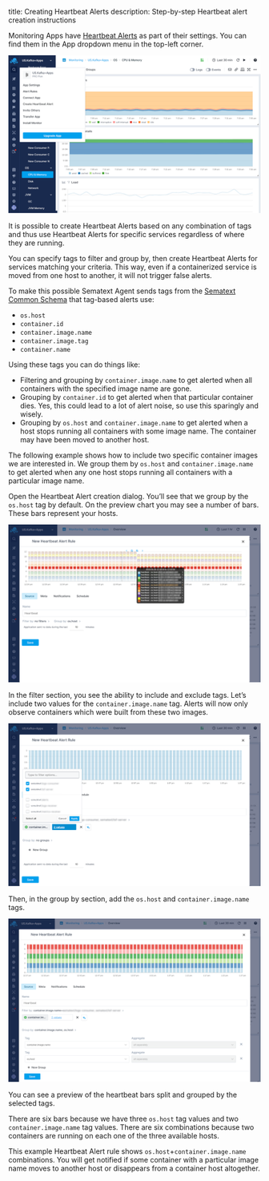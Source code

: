 title: Creating Heartbeat Alerts
description: Step-by-step Heartbeat alert creation instructions 

Monitoring Apps have [Heartbeat Alerts](https://sematext.com/docs/alerts/#alert-types) as part of their settings. You can find them in the App dropdown menu in the top-left corner.

![image alt text](../images/alerts/heartbeat_image_01.png)

It is possible to create Heartbeat Alerts based on any combination of tags and thus use Heartbeat Alerts for specific services regardless of where they are running.

You can specify tags to filter and group by, then create Heartbeat Alerts for services matching your criteria. This way, even if a containerized service is moved from one host to another, it will not trigger false alerts.

To make this possible Sematext Agent sends tags from the [Sematext Common Schema](https://sematext.com/docs/tags/common-schema/) that tag-based alerts use: 

- `os.host`
- `container.id`
- `container.image.name`
- `container.image.tag`
- `container.name`

Using these tags you can do things like:

- Filtering and grouping by `container.image.name` to get alerted when all containers with the specified image name are gone.  
- Grouping by `container.id` to get alerted when that particular container dies. Yes, this could lead to a lot of alert noise, so use this sparingly and wisely.
- Grouping by `os.host` and `container.image.name` to get alerted when a host stops running all containers with some image name. The container may have been moved to another host.

The following example shows how to include two specific container images we are interested in.  We group them by `os.host` and `container.image.name` to get alerted when any one host stops running all containers with a particular image name.

Open the Heartbeat Alert creation dialog. You’ll see that we group by the `os.host` tag by default. On the preview chart you may see a number of bars. These bars represent your hosts.

![image alt text](../images/alerts/heartbeat_image_02.png)

In the filter section, you see the ability to include and exclude tags. Let’s include two values for the `container.image.name` tag. Alerts will now only observe containers which were built from these two images.

![image alt text](../images/alerts/heartbeat_image_03.png)

Then, in the group by section, add the `os.host` and `container.image.name` tags.

![image alt text](../images/alerts/heartbeat_image_04.png)

You can see a preview of the heartbeat bars split and grouped by the selected tags.

There are six bars because we have three `os.host` tag values and two `container.image.name` tag values. There are six combinations because two containers are running on each one of the three available hosts.

This example Heartbeat Alert rule shows `os.host`+`container.image.name` combinations. You will get notified if some container with a particular image name moves to another host or disappears from a container host altogether.
